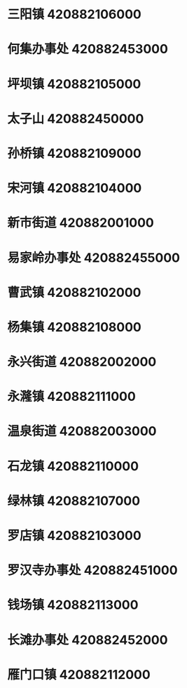 # 三阳镇 420882106000
# 何集办事处 420882453000
# 坪坝镇 420882105000
# 太子山 420882450000
# 孙桥镇 420882109000
# 宋河镇 420882104000
# 新市街道 420882001000
# 易家岭办事处 420882455000
# 曹武镇 420882102000
# 杨集镇 420882108000
# 永兴街道 420882002000
# 永漋镇 420882111000
# 温泉街道 420882003000
# 石龙镇 420882110000
# 绿林镇 420882107000
# 罗店镇 420882103000
# 罗汉寺办事处 420882451000
# 钱场镇 420882113000
# 长滩办事处 420882452000
# 雁门口镇 420882112000
